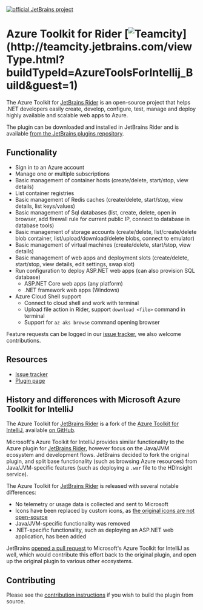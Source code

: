 [![official JetBrains project](http://jb.gg/badges/official-flat-square.svg)](https://confluence.jetbrains.com/display/ALL/JetBrains+on+GitHub)

# Azure Toolkit for Rider [![Teamcity](http://teamcity.jetbrains.com/app/rest/builds/buildType:(id:AzureToolsForIntellij_Build)/statusIcon)](http://teamcity.jetbrains.com/viewType.html?buildTypeId=AzureToolsForIntellij_Build&guest=1)

The Azure Toolkit for [JetBrains Rider](https://www.jetbrains.com/rider) is an open-source project that helps .NET developers easily create, develop, configure, test, manage and deploy highly available and scalable web apps to Azure.

The plugin can be downloaded and installed in JetBrains Rider and is available [from the JetBrains plugins repository](https://plugins.jetbrains.com/plugin/11220-azure-toolkit-for-rider).

## Functionality

* Sign in to an Azure account
* Manage one or multiple subscriptions
* Basic management of container hosts (create/delete, start/stop, view details)
* List container registries
* Basic management of Redis caches (create/delete, start/stop, view details, list keys/values)
* Basic management of Sql databases (list, create, delete, open in browser, add firewall rule for current public IP, connect to database in database tools)
* Basic management of storage accounts (create/delete, list/create/delete blob container, list/upload/download/delete blobs, connect to emulator)
* Basic management of virtual machines (create/delete, start/stop, view details)
* Basic management of web apps and deployment slots (create/delete, start/stop, view details, edit settings, swap slot)
* Run configuration to deploy ASP.NET web apps (can also provision SQL database)
  * ASP.NET Core web apps (any platform)
  * .NET framework web apps (Windows)
* Azure Cloud Shell support
  * Connect to cloud shell and work with terminal
  * Upload file action in Rider, support `download <file>` command in terminal
  * Support for `az aks browse` command opening browser

Feature requests can be logged in our [issue tracker](https://github.com/JetBrains/azure-tools-for-intellij/issues), we also welcome contributions.

## Resources

* [Issue tracker](https://github.com/JetBrains/azure-tools-for-intellij/issues)
* [Plugin page](https://plugins.jetbrains.com/plugin/11220-azure-toolkit-for-rider)

## History and differences with Microsoft Azure Toolkit for IntelliJ

The Azure Toolkit for [JetBrains Rider](https://www.jetbrains.com/rider) is a fork of the [Azure Toolkit for IntelliJ](https://docs.microsoft.com/en-us/java/azure/intellij/azure-toolkit-for-intellij-installation), available [on GitHub](https://github.com/Microsoft/azure-tools-for-java).

Microsoft's Azure Toolkit for IntelliJ provides similar functionality to the Azure plugin for [JetBrains Rider](https://www.jetbrains.com/rider), however focus on the Java/JVM ecosystem and development flows. JetBrains decided to fork the original plugin, and split base functionality (such as browsing Azure resources) from Java/JVM-specific features (such as deploying a `.war` file to the HDInsight service).

The Azure Toolkit for [JetBrains Rider](https://www.jetbrains.com/rider) is released with several notable differences:

* No telemetry or usage data is collected and sent to Microsoft
* Icons have been replaced by custom icons, as [the original icons are not open-source](https://github.com/Microsoft/azure-tools-for-java/issues/1626)
* Java/JVM-specific functionality was removed
* .NET-specific functionality, such as deploying an ASP.NET web application, has been added

JetBrains [opened a pull request](https://github.com/Microsoft/azure-tools-for-java/pull/1725) to Microsoft's Azure Toolkit for IntelliJ as well, which would contribute this effort back to the original plugin, and open up the original plugin to various other ecosystems.

## Contributing

Please see the [contribution instructions](CONTRIBUTING.md) if you wish to build the plugin from source.
